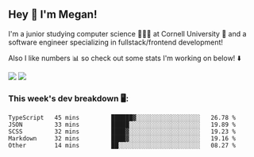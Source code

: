 ## Hey 👋 I'm Megan! 
I'm a junior studying computer science 👩🏻‍💻 at Cornell University 🐻 and a software engineer specializing in fullstack/frontend development!

Also I like numbers 📊 so check out some stats I'm working on below! ⬇️

<img src="https://github-readme-stats.vercel.app/api?username=meganyin13&show_icons=true&hide=stars&count_private=true" />

<img src="https://github-readme-stats.vercel.app/api/top-langs/?username=meganyin13&layout=compact&hide=Jupyter%20Notebook" />

### This week's dev breakdown 🖥:
<!--START_SECTION:waka-->
```text
TypeScript   45 mins         ██████▓░░░░░░░░░░░░░░░░░░   26.78 % 
JSON         33 mins         █████░░░░░░░░░░░░░░░░░░░░   19.89 % 
SCSS         32 mins         ████▓░░░░░░░░░░░░░░░░░░░░   19.23 % 
Markdown     32 mins         ████▓░░░░░░░░░░░░░░░░░░░░   19.16 % 
Other        14 mins         ██░░░░░░░░░░░░░░░░░░░░░░░   08.27 % 
```
<!--END_SECTION:waka-->
